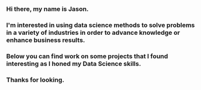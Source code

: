 ### Hi there, my name is Jason.

### I'm interested in using data science methods to solve problems in a variety of industries in order to advance knowledge or enhance business results.
### Below you can find work on some projects that I found interesting as I honed my Data Science skills. 

### Thanks for looking. 

